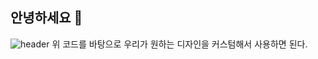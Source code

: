 ## 안녕하세요 👋

![header](https://capsule-render.vercel.app/api?type=wave&color=auto&height=300§ion=header&text=capsule%20render&fontSize=90)
위 코드를 바탕으로 우리가 원하는 디자인을 커스텀해서 사용하면 된다.
<!--
**victory-swu/victory-swu** is a ✨ _special_ ✨ repository because its `README.md` (this file) appears on your GitHub profile.

Here are some ideas to get you started:

- 🔭 I’m currently working on ...
- 🌱 I’m currently learning ...
- 👯 I’m looking to collaborate on ...
- 🤔 I’m looking for help with ...
- 💬 Ask me about ...
- 📫 How to reach me: ...
- 😄 Pronouns: ...
- ⚡ Fun fact: ...
-->
